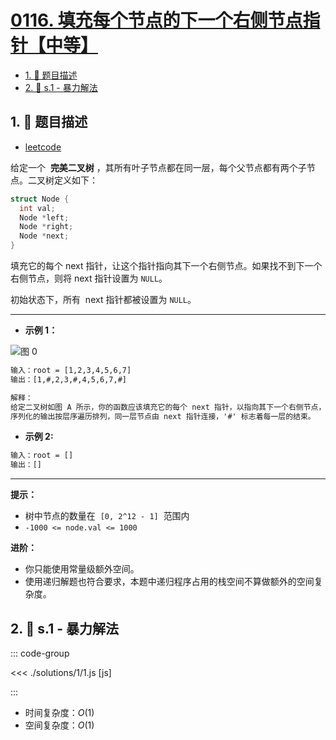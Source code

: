 # [0116. 填充每个节点的下一个右侧节点指针【中等】](https://github.com/tnotesjs/TNotes.leetcode/tree/main/notes/0116.%20%E5%A1%AB%E5%85%85%E6%AF%8F%E4%B8%AA%E8%8A%82%E7%82%B9%E7%9A%84%E4%B8%8B%E4%B8%80%E4%B8%AA%E5%8F%B3%E4%BE%A7%E8%8A%82%E7%82%B9%E6%8C%87%E9%92%88%E3%80%90%E4%B8%AD%E7%AD%89%E3%80%91)

<!-- region:toc -->

- [1. 📝 题目描述](#1--题目描述)
- [2. 🎯 s.1 - 暴力解法](#2--s1---暴力解法)

<!-- endregion:toc -->

## 1. 📝 题目描述

- [leetcode](https://leetcode.cn/problems/populating-next-right-pointers-in-each-node/)

给定一个  **完美二叉树** ，其所有叶子节点都在同一层，每个父节点都有两个子节点。二叉树定义如下：

```c
struct Node {
  int val;
  Node *left;
  Node *right;
  Node *next;
}
```

填充它的每个 next 指针，让这个指针指向其下一个右侧节点。如果找不到下一个右侧节点，则将 next 指针设置为 `NULL`。

初始状态下，所有  next 指针都被设置为 `NULL`。

---

- **示例 1：**

![图 0](https://cdn.jsdelivr.net/gh/tnotesjs/imgs@main/2025-09-10-20-37-57.png)

```txt
输入：root = [1,2,3,4,5,6,7]
输出：[1,#,2,3,#,4,5,6,7,#]

解释：
给定二叉树如图 A 所示，你的函数应该填充它的每个 next 指针，以指向其下一个右侧节点，如图 B 所示。
序列化的输出按层序遍历排列，同一层节点由 next 指针连接，'#' 标志着每一层的结束。
```

- **示例 2:**

```txt
输入：root = []
输出：[]
```

---

**提示：**

- 树中节点的数量在  `[0, 2^12 - 1]`  范围内
- `-1000 <= node.val <= 1000`

**进阶：**

- 你只能使用常量级额外空间。
- 使用递归解题也符合要求，本题中递归程序占用的栈空间不算做额外的空间复杂度。

## 2. 🎯 s.1 - 暴力解法

::: code-group

<<< ./solutions/1/1.js [js]

:::

- 时间复杂度：$O(1)$
- 空间复杂度：$O(1)$
